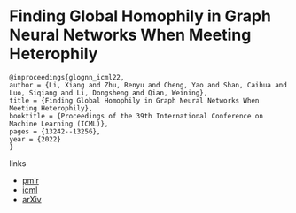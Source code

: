 # Finding Global Homophily in Graph Neural Networks When Meeting Heterophily

```
@inproceedings{glognn_icml22,
author = {Li, Xiang and Zhu, Renyu and Cheng, Yao and Shan, Caihua and Luo, Siqiang and Li, Dongsheng and Qian, Weining},
title = {Finding Global Homophily in Graph Neural Networks When Meeting Heterophily},
booktitle = {Proceedings of the 39th International Conference on Machine Learning (ICML)},
pages = {13242--13256},
year = {2022}
}
```

links
 - [pmlr](https://proceedings.mlr.press/v162/li22ad.html)
- [icml](https://icml.cc/Conferences/2022/Schedule?showEvent=16870)
- [arXiv](https://arxiv.org/abs/2205.07308)
